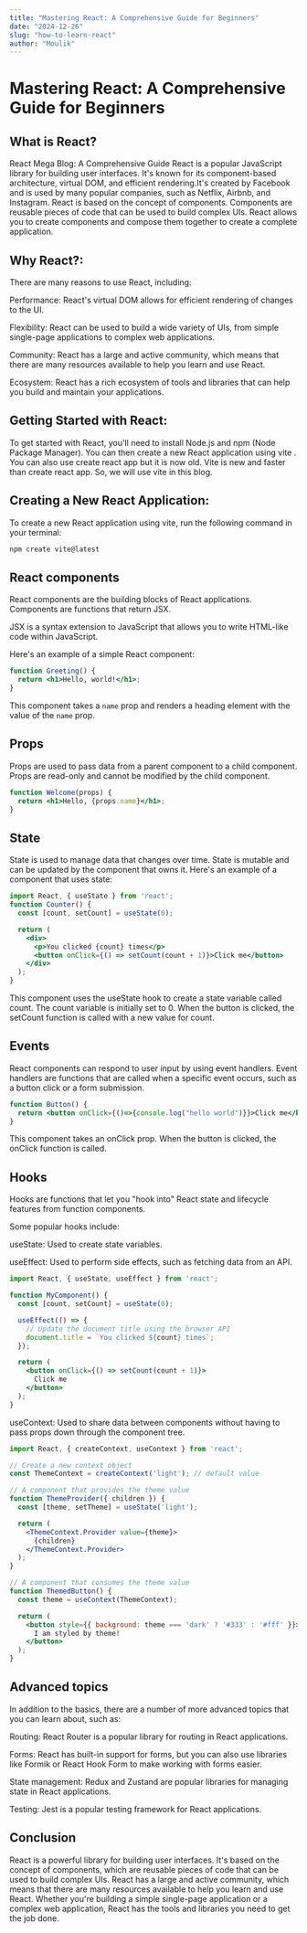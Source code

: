 ```yaml
---
title: "Mastering React: A Comprehensive Guide for Beginners"
date: "2024-12-26"
slug: "how-to-learn-react"
author: "Moulik"
---
```


# Mastering React: A Comprehensive Guide for Beginners
## What is React?
React Mega Blog: A Comprehensive Guide
React is a popular JavaScript library for building user interfaces. It's known for its component-based architecture, virtual DOM, and efficient rendering.It's created by Facebook and is used by many popular companies, such as Netflix, Airbnb, and Instagram. React is based on the concept of components. Components are reusable pieces of code that can be used to build complex UIs. React allows you to create components and compose them together to create a complete application.

## Why React?:
There are many reasons to use React, including:

Performance: React's virtual DOM allows for efficient rendering of changes to the UI.

Flexibility: React can be used to build a wide variety of UIs, from simple single-page applications to complex web applications.

Community: React has a large and active community, which means that there are many resources available to help you learn and use React.

Ecosystem: React has a rich ecosystem of tools and libraries that can help you build and maintain your applications.

## Getting Started with React:
To get started with React, you'll need to install Node.js and npm (Node Package Manager). You can then create a new React application using vite . You can also use create react app but it is now old. Vite is new and faster than create react app. So, we will use vite in this blog.

## Creating a New React Application:
To create a new React application using vite, run the following command in your terminal:

```bash
npm create vite@latest
```

## React components
React components are the building blocks of React applications. Components are functions that return JSX.

JSX is a syntax extension to JavaScript that allows you to write HTML-like code within JavaScript.

Here's an example of a simple React component:

```jsx
function Greeting() {
  return <h1>Hello, world!</h1>;
}
```

This component takes a `name` prop and renders a heading element with the value of the `name` prop.

## Props
Props are used to pass data from a parent component to a child component. Props are read-only and cannot be modified by the child component.

```jsx
function Welcome(props) {
  return <h1>Hello, {props.name}</h1>;
}
```

## State
State is used to manage data that changes over time. State is mutable and can be updated by the component that owns it.
Here's an example of a component that uses state:

```jsx
import React, { useState } from 'react';
function Counter() {
  const [count, setCount] = useState(0);

  return (
    <div>
      <p>You clicked {count} times</p>
      <button onClick={() => setCount(count + 1)}>Click me</button>
    </div>
  );
}
```
This component uses the useState hook to create a state variable called count. The count variable is initially set to 0. When the button is clicked, the setCount function is called with a new value for count.

## Events
React components can respond to user input by using event handlers. Event handlers are functions that are called when a specific event occurs, such as a button click or a form submission.

```jsx
function Button() {
  return <button onClick={()=>{console.log("hello world")}}>Click me</button>;
}
```
This component takes an onClick prop. When the button is clicked, the onClick function is called.

## Hooks
Hooks are functions that let you "hook into" React state and lifecycle features from function components.

Some popular hooks include:

useState: Used to create state variables.

useEffect: Used to perform side effects, such as fetching data from an API.
```jsx
import React, { useState, useEffect } from 'react';

function MyComponent() {
  const [count, setCount] = useState(0);

  useEffect(() => {
    // Update the document title using the browser API
    document.title = `You clicked ${count} times`;
  });

  return (
    <button onClick={() => setCount(count + 1)}>
      Click me
    </button>
  );
}
```

useContext: Used to share data between components without having to pass props down through the component tree.
```jsx
import React, { createContext, useContext } from 'react';

// Create a new context object
const ThemeContext = createContext('light'); // default value

// A component that provides the theme value
function ThemeProvider({ children }) {
  const [theme, setTheme] = useState('light');

  return (
    <ThemeContext.Provider value={theme}>
      {children}
    </ThemeContext.Provider>
  );
}

// A component that consumes the theme value
function ThemedButton() {
  const theme = useContext(ThemeContext);

  return (
    <button style={{ background: theme === 'dark' ? '#333' : '#fff' }}>
      I am styled by theme!
    </button>
  );
}
```

## Advanced topics
In addition to the basics, there are a number of more advanced topics that you can learn about, such as:

Routing: React Router is a popular library for routing in React applications.

Forms: React has built-in support for forms, but you can also use libraries like Formik or React Hook Form to make working with forms easier.

State management: Redux and Zustand are popular libraries for managing state in React applications.

Testing: Jest is a popular testing framework for React applications.

## Conclusion
React is a powerful library for building user interfaces. It's based on the concept of components, which are reusable pieces of code that can be used to build complex UIs. React has a large and active community, which means that there are many resources available to help you learn and use React. Whether you're building a simple single-page application or a complex web application, React has the tools and libraries you need to get the job done.